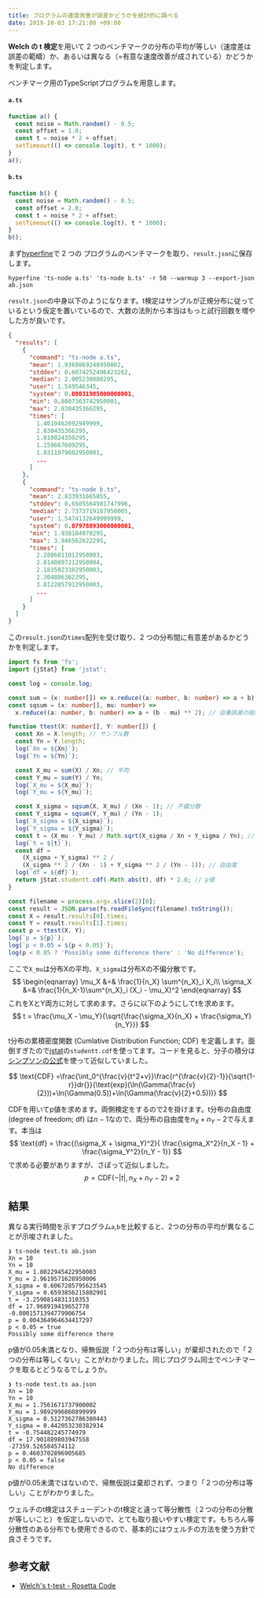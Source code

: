 ```yaml
---
title: プログラムの速度改善が誤差かどうかを統計的に調べる
date: 2019-10-03 17:21:00 +09:00
---
```


**Welch の t 検定**を用いて 2 つのベンチマークの分布の平均が等しい（速度差は誤差の範疇）か、あるいは異なる（=有意な速度改善が成されている）かどうかを判定します。

ベンチマーク用のTypeScriptプログラムを用意します。

#### `a.ts`

```ts
function a() {
  const noise = Math.random() - 0.5;
  const offset = 1.0;
  const t = noise * 2 + offset;
  setTimeout(() => console.log(t), t * 1000);
}
a();
```

#### `b.ts`

```ts
function b() {
  const noise = Math.random() - 0.5;
  const offset = 2.0;
  const t = noise * 2 + offset;
  setTimeout(() => console.log(t), t * 1000);
}
b();
```

まず[hyperfine](https://github.com/sharkdp/hyperfine)で 2 つの プログラムのベンチマークを取り、`result.json`に保存します。

```shell
hyperfine 'ts-node a.ts' 'ts-node b.ts' -r 50 --warmup 3 --export-json ab.json 
```

`result.json`の中身以下のようになります。t検定はサンプルが正規分布に従っているという仮定を置いているので、大数の法則から本当はもっと試行回数を増やした方が良いです。

```json
{
  "results": [
    {
      "command": "ts-node a.ts",
      "mean": 1.9369869248950002,
      "stddev": 0.6074252496423262,
      "median": 2.005230080295,
      "user": 1.549546345,
      "system": 0.08031985000000001,
      "min": 0.8807363742950001,
      "max": 2.830435366295,
      "times": [
        1.4010462692949999,
        2.830435366295,
        1.010024359295,
        1.159667609295,
        1.8311979602950001,
        ...
      ]
    },
    {
      "command": "ts-node b.ts",
      "mean": 2.833931665055,
      "stddev": 0.6505564501747996,
      "median": 2.7373719187950005,
      "user": 1.5474132649999999,
      "system": 0.07978893000000001,
      "min": 1.938184970295,
      "max": 3.946562622295,
      "times": [
        2.2806011012950003,
        2.0140897212950004,
        2.1835023382950003,
        2.304886362295,
        3.8122057912950003,
        ...
      ]
    }
  ]
}
```

この`result.json`の`times`配列を受け取り、2 つの分布間に有意差があるかどうかを判定します。

```ts
import fs from 'fs';
import {jStat} from 'jstat';

const log = console.log;

const sum = (x: number[]) => x.reduce((a: number, b: number) => a + b); // 総和
const sqsum = (x: number[], mu: number) =>
  x.reduce((a: number, b: number) => a + (b - mu) ** 2); // 自乗誤差の総和

function ttest(X: number[], Y: number[]) {
  const Xn = X.length; // サンプル数
  const Yn = Y.length;
  log(`Xn = ${Xn}`);
  log(`Yn = ${Yn}`);

  const X_mu = sum(X) / Xn; // 平均
  const Y_mu = sum(Y) / Yn;
  log(`X_mu = ${X_mu}`);
  log(`Y_mu = ${Y_mu}`);

  const X_sigma = sqsum(X, X_mu) / (Xn - 1); // 不偏分散
  const Y_sigma = sqsum(Y, Y_mu) / (Yn - 1);
  log(`X_sigma = ${X_sigma}`);
  log(`Y_sigma = ${Y_sigma}`);
  const t = (X_mu - Y_mu) / Math.sqrt(X_sigma / Xn + Y_sigma / Yn); // t値
  log(`t = ${t}`);
  const df =
    (X_sigma + Y_sigma) ** 2 /
    (X_sigma ** 2 / (Xn - 1) + Y_sigma ** 2 / (Yn - 1)); // 自由度
  log(`df = ${df}`);
  return jStat.studentt.cdf(-Math.abs(t), df) * 2.0; // p値
}

const filename = process.argv.slice(2)[0];
const result = JSON.parse(fs.readFileSync(filename).toString());
const X = result.results[0].times;
const Y = result.results[1].times;
const p = ttest(X, Y);
log(`p = ${p}`);
log(`p < 0.05 = ${p < 0.05}`);
log(p < 0.05 ? 'Possibly some difference there' : 'No difference');
```

ここで`X_mu`は分布Xの平均、`X_sigma`は分布Xの不偏分散です。
$$
\begin{eqnarray}
\mu_X &=& \frac{1}{n_X} \sum^{n_X}_i X_i\\
\sigma_X &=& \frac{1}{n_X-1}\sum^{n_X}_i (X_i - \mu_X)^2
\end{eqnarray}
$$
これをXとY両方に対して求めます。さらに以下のようにしてtを求めます。
$$
t = \frac{\mu_X - \mu_Y}{\sqrt{\frac{\sigma_X}{n_X} + \frac{\sigma_Y}{n_Y}}}
$$

t分布の累積密度関数 (Cumlative Distribution Function; CDF) を定義します。面倒すぎたので[jstat](https://github.com/jstat/jstat)の`studentt.cdf`を使ってます。コードを見ると、分子の積分は[シンプソンの公式](https://ja.wikipedia.org/wiki/シンプソンの公式)を使って近似していました。

$$
\text{CDF} =\frac{\int_0^{\frac{v}{t^2+v}}\frac{r^{\frac{v}{2}-1}}{\sqrt{1-r}}dr{}}{\text{exp}(\ln(\Gamma(\frac{v}{2}))+\ln(\Gamma(0.5))+\ln(\Gamma(\frac{v}{2}+0.5)))}
$$

CDFを用いてp値を求めます。両側検定をするので2を掛けます。t分布の自由度 (degree of freedom; df) は$n-1$なので、両分布の自由度を$n_X+n_Y-2$で与えます。本当は
$$
\text{df} = \frac{(\sigma_X + \sigma_Y)^2}{
    \frac{\sigma_X^2}{n_X - 1} + \frac{\sigma_Y^2}{n_Y - 1}}
$$
で求める必要がありますが、さぼって近似しました。
$$
p = \text{CDF}(-|t|, n_X+n_Y-2) \times2
$$

## 結果

異なる実行時間を示すプログラム`a`,`b`を比較すると、2つの分布の平均が異なることが示唆されました。

```
❯ ts-node test.ts ab.json
Xn = 10
Yn = 10
X_mu = 1.8022945422950003
Y_mu = 2.9619571628950006
X_sigma = 0.6067285795623545
Y_sigma = 0.6593856215802901
t = -3.2590814831310353
df = 17.968919419652778
-0.0001571394779906754
p = 0.004364964634417297
p < 0.05 = true
Possibly some difference there
```

p値が0.05未満となり、帰無仮説「２つの分布は等しい」が棄却されたので「２つの分布は等しくない」ことがわかりました。同じプログラム同士でベンチマークを取るとどうなるでしょうか。

```
❯ ts-node test.ts aa.json
Xn = 10
Yn = 10
X_mu = 1.7561671737900002
Y_mu = 1.9892996860899999
X_sigma = 0.5127362786380443
Y_sigma = 0.442053230382934
t = -0.754482245774979
df = 17.901889803947558
-27359.526584574112
p = 0.4603702896905685
p < 0.05 = false
No difference
```

p値が0.05未満ではないので、帰無仮説は棄却されず、つまり「２つの分布は等しい」ことがわかりました。

ウェルチのt検定はスチューデントのt検定と違って等分散性（２つの分布の分散が等しいこと）を仮定しないので、とても取り扱いやすい検定です。もちろん等分散性のある分布でも使用できるので、基本的にはウェルチの方法を使う方針で良さそうです。

## 参考文献

- [Welch's t-test - Rosetta Code](https://rosettacode.org/wiki/Welch%27s_t-test)